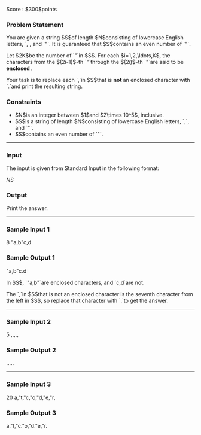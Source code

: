 
<div>

<span>

<span>

<p>
Score : $300$points
</p>

<div>

<section>

### **Problem Statement**

<p>
You are given a string $S$of length $N$consisting of lowercase English letters, `,`, and `"`. It is guaranteed that $S$contains an even number of `"`.
</p>

<p>
Let $2K$be the number of `"`in $S$. For each $i=1,2,\ldots,K$, the characters from the $(2i-1)$-th `"`through the $(2i)$-th `"`are said to be 
<strong>
enclosed
</strong>
.
</p>

<p>
Your task is to replace each `,`in $S$that is 
<strong>
not
</strong>
an enclosed character with `.`and print the resulting string.
</p>

</section>

</div>

<div>

<section>

### **Constraints**

<ul>

<li>
$N$is an integer between $1$and $2\times 10^5$, inclusive.
</li>

<li>
$S$is a string of length $N$consisting of lowercase English letters, `,`, and `"`.
</li>

<li>
$S$contains an even number of `"`.
</li>

</ul>

</section>

</div>

---

<div>

<div>

<section>

### **Input**

<p>
The input is given from Standard Input in the following format:
</p>

<div>

$N$$S$
</div>

</section>

</div>

<div>

<section>

### **Output**

<p>
Print the answer.
</p>

</section>

</div>

</div>

---

<div>

<section>

### **Sample Input 1**

<div>

8
"a,b"c,d

</div>

</section>

</div>

<div>

<section>

### **Sample Output 1**

<div>

"a,b"c.d

</div>

<p>
In $S$, `"a,b"`are enclosed characters, and `c,d`are not.
</p>

<p>
The `,`in $S$that is not an enclosed character is the seventh character from the left in $S$, so replace that character with `.`to get the answer.
</p>

</section>

</div>

---

<div>

<section>

### **Sample Input 2**

<div>

5
,,,,,

</div>

</section>

</div>

<div>

<section>

### **Sample Output 2**

<div>

.....

</div>

</section>

</div>

---

<div>

<section>

### **Sample Input 3**

<div>

20
a,"t,"c,"o,"d,"e,"r,

</div>

</section>

</div>

<div>

<section>

### **Sample Output 3**

<div>

a."t,"c."o,"d."e,"r.

</div>

</section>

</div>

</span>

</span>

</div>
